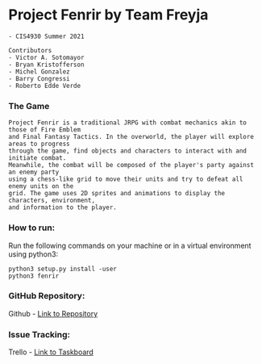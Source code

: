 # Project Fenrir by Team Freyja
	- CIS4930 Summer 2021
	
	Contributors
	- Victor A. Sotomayor
	- Bryan Kristofferson
	- Michel Gonzalez
	- Barry Congressi
	- Roberto Edde Verde
	
### The Game
	Project Fenrir is a traditional JRPG with combat mechanics akin to those of Fire Emblem
	and Final Fantasy Tactics. In the overworld, the player will explore areas to progress
	through the game, find objects and characters to interact with and initiate combat.
	Meanwhile, the combat will be composed of the player's party against an enemy party
	using a chess-like grid to move their units and try to defeat all enemy units on the
	grid. The game uses 2D sprites and animations to display the characters, environment,
	and information to the player.
	
### How to run:
	
Run the following commands on your machine or in a virtual environment using python3:

	python3 setup.py install -user
	python3 fenrir
		
### GitHub Repository:
Github - [Link to Repository](https://github.com/Mgonzalez-droid/Project-Fenrir)
	
### Issue Tracking:

Trello - [Link to Taskboard](https://trello.com/invite/b/pMsEE5Pa/c4f2f2cce09ad5ea0dd376af2f40d3e4/taskboard)
